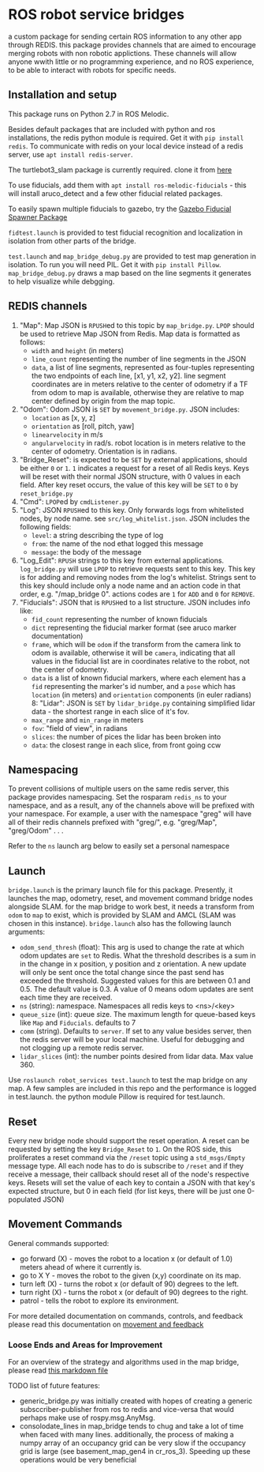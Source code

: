 # ROS robot service bridges

a custom package for sending certain ROS information to any other app through REDIS. this package provides channels that are aimed to encourage merging robots with non robotic applictions. These channels will allow anyone wwith little or no programming experience, and no ROS experience, to be able to interact with robots for specific needs.

## Installation and setup

This package runs on Python 2.7 in ROS Melodic. 

Besides default packages that are included with python and ros installations, the redis python module is required. Get it with `pip install redis`. To communicate with redis on your local device instead of a redis server, use `apt install redis-server`.

The turtlebot3_slam package is currently required. clone it from [here](https://github.com/ROBOTIS-GIT/turtlebot3)

To use fiducials, add them with `apt install ros-melodic-fiducials` - this will install aruco_detect and a few other fiducial related packages.

To easily spawn multiple fiducials to gazebo, try the [Gazebo Fiducial Spawner Package](https://github.com/NateDimick/gazebo_fiducial_spawner)

`fidtest.launch` is provided to test fiducial recognition and localization in isolation from other parts of the bridge.

`test.launch` and `map_bridge_debug.py` are provided to test map generation in isolation. To run you will need PIL. Get it with `pip install Pillow`. `map_bridge_debug.py` draws a map based on the line segments it generates to help visualize while debgging.

## REDIS channels

1. "Map": Map JSON is `RPUSH`ed to this topic by `map_bridge.py`. `LPOP` should be used to retrieve Map JSON from Redis. Map data is formatted as follows:
    * `width` and `height` (in meters) 
    * `line_count` representing the number of line segments in the JSON
    * `data`, a list of line segments, represented as four-tuples representing the two endpoints of each line, [x1, y1, x2, y2]. line segment coordinates are in meters relative to the center of odometry if a TF from odom to map is available, otherwise they are relative to map center defined by origin from the map topic.
2. "Odom": Odom JSON is `SET` by `movement_bridge.py`. JSON includes: 
    * `location` as [x, y, z]
    * `orientation` as [roll, pitch, yaw]
    * `linearvelocity` in m/s
    * `angularvelocity` in rad/s. robot location is in meters relative to the center of odometry. Orientation is in radians.
3. "Bridge_Reset": is expected to be `SET` by external applications, should be either `0` or `1`. `1` indicates a request for a reset of all Redis keys. Keys will be reset with their normal JSON structure, with 0 values in each field. After key reset occurs, the value of this key will be `SET` to `0` by `reset_bridge.py`
4. "Cmd": `LPOP`ed by `cmdListener.py`
5. "Log": JSON `RPUSH`ed to this key. Only forwards logs from whitelisted nodes, by node name. see `src/log_whitelist.json`. JSON includes the following fields:
    * `level`: a string describing the type of log
    * `from`: the name of the nod ethat logged this message
    * `message`: the body of the message
6. "Log_Edit": `RPUSH` strings to this key from external applications. `log_bridge.py` will use `LPOP` to retrieve requests sent to this key. This key is for adding and removing nodes from the log's whitelist. Strings sent to this key should include only a node name and an action code in that order, e.g. "/map_bridge 0". actions codes are `1` for `ADD` and `0` for `REMOVE`. 
7. "Fiducials": JSON that is `RPUSH`ed to a list structure. JSON includes info like:
    * `fid_count` representing the number of known fiducials
    * `dict` representing the fiducial marker format (see aruco marker documentation) 
    * `frame`, which will be `odom` if the transform from the camera link to odom is available, otherwise it will be `camera`, indicating that all values in the fiducial list are in coordinates relative to the robot, not the center of odometry. 
    * `data` is a list of known fiducial markers, where each element has a `fid` representing the marker's id number, and a `pose` which has `location` (in meters) and `orientation` components (in euler radians)
8: "Lidar": JSON is `SET` by `lidar_bridge.py` containing simplified lidar data - the shortest range in each slice of it's fov.
    * `max_range` and `min_range` in meters
    * `fov`: "field of view", in radians
    * `slices`: the number of pices the lidar has been broken into
    * `data`: the closest range in each slice, from front going ccw

## Namespacing

To prevent collisions of multiple users on the same redis server, this package provides namespacing. Set the rosparam `redis_ns` to your namespace, and as a result, any of the channels above will be prefixed with your namespace. For example, a user with the namespace "greg" will have all of their redis channels prefixed with "greg/", e.g. "greg/Map", "greg/Odom" . . .

Refer to the `ns` launch arg below to easily set a personal namespace

## Launch

`bridge.launch` is the primary launch file for this package. Presently, it launches the map, odometry, reset, and movement command bridge nodes alongside SLAM. for the map bridge to work best, it needs a transform from `odom` to `map` to exist, which is provided by SLAM and AMCL (SLAM was chosen in this instance). `bridge.launch` also has the following launch arguments:

* `odom_send_thresh` (float): This arg is used to change the rate at which odom updates are `set` to Redis. What the threshold describes is a sum in in the change in x position, y position and z orientation. A new update will only be sent once the total change since the past send has exceeded the threshold. Suggested values for this are between 0.1 and 0.5. The default value is 0.3. A value of 0 means odom updates are sent each time they are received.
* `ns` (string): *n*ame*s*pace. Namespaces all redis keys to \<ns>/\<key>
* `queue_size` (int): *q*ueue *s*ize. The maximum length for queue-based keys like `Map` and `Fiducials`. defaults to 7
* `comm` (string). Defaults to `server`. If set to any value besides server, then the redis server will be your local machine. Useful for debugging and not clogging up a remote redis server. 
* `lidar_slices` (int): the number points desired from lidar data. Max value 360.

Use `roslaunch robot_services test.launch` to test the map bridge on any map. A few samples are included in this repo and the performance is logged in test.launch. the python module Pillow is required for test.launch.

## Reset

Every new bridge node should support the reset operation. A reset can be requested by setting the key `Bridge_Reset` to `1`. On the ROS side, this proliferates a reset command via the `/reset` topic using a `std_msgs/Empty` message type. All each node has to do is subscribe to `/reset` and if they receive a message, their callback should reset all of the node's respective keys. Resets will set the value of each key to contain a JSON with that key's expected structure, but 0 in each field (for list keys, there will be just one 0-populated JSON)

## Movement Commands

General commands supported:

* go forward (X) - moves the robot to a location x (or default of 1.0) meters ahead of where it currently is.
* go to X Y - moves the robot to the given (x,y) coordinate on its map.
* turn left (X) - turns the robot x (or default of 90) degrees to the left.
* turn right (X) - turns the robot x (or default of 90) degrees to the right.
* patrol - tells the robot to explore its environment.

For more detailed documentation on commands, controls, and feedback please read this documentation on [movement and feedback](robot_movement_and_feedback.txt)

### Loose Ends and Areas for Improvement

For an overview of the strategy and algorithms used in the map bridge, please read [this markdown file](map_bridge.md)

TODO list of future features:

* generic_bridge.py was initially created with hopes of creating a generic subsccriber-publisher from ros to redis and vice-versa that would perhaps make use of rospy.msg.AnyMsg.
* consolodate_lines in map_bridge tends to chug and take a lot of time when faced with many lines. additionally, the process of making a numpy array of an occupancy grid can be very slow if the occupancy grid is large (see basement_map_gen4 in cr_ros_3). Speeding up these operations would be very beneficial
